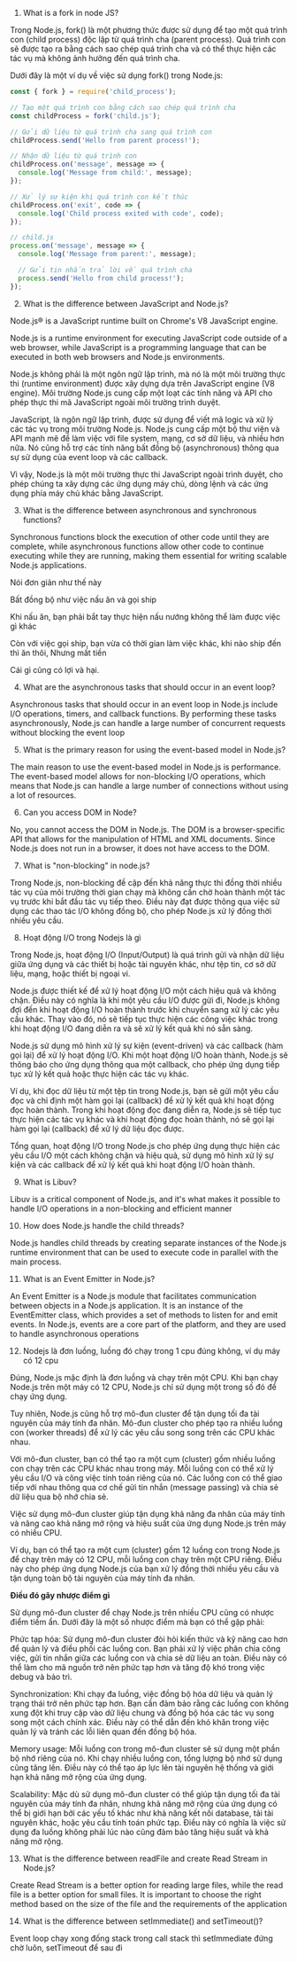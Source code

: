 1. What is a fork in node JS?

Trong Node.js, fork() là một phương thức được sử dụng để tạo một quá trình con (child process) độc lập từ quá trình cha (parent process). Quá trình con sẽ được tạo ra bằng cách sao chép quá trình cha và có thể thực hiện các tác vụ mà không ảnh hưởng đến quá trình cha.

Dưới đây là một ví dụ về việc sử dụng fork() trong Node.js:

```js
const { fork } = require('child_process');

// Tạo một quá trình con bằng cách sao chép quá trình cha
const childProcess = fork('child.js');

// Gửi dữ liệu từ quá trình cha sang quá trình con
childProcess.send('Hello from parent process!');

// Nhận dữ liệu từ quá trình con
childProcess.on('message', message => {
  console.log('Message from child:', message);
});

// Xử lý sự kiện khi quá trình con kết thúc
childProcess.on('exit', code => {
  console.log('Child process exited with code', code);
});

```

```js
// child.js
process.on('message', message => {
  console.log('Message from parent:', message);

  // Gửi tin nhắn trả lời về quá trình cha
  process.send('Hello from child process!');
});
```

2. What is the difference between JavaScript and Node.js?

Node.js® is a JavaScript runtime built on Chrome's V8 JavaScript engine.

Node.js is a runtime environment for executing JavaScript code outside of a web browser, while JavaScript is a programming language that can be executed in both web browsers and Node.js environments.

Node.js không phải là một ngôn ngữ lập trình, mà nó là một môi trường thực thi (runtime environment) được xây dựng dựa trên JavaScript engine (V8 engine). Môi trường Node.js cung cấp một loạt các tính năng và API cho phép thực thi mã JavaScript ngoài môi trường trình duyệt.

JavaScript, là ngôn ngữ lập trình, được sử dụng để viết mã logic và xử lý các tác vụ trong môi trường Node.js. Node.js cung cấp một bộ thư viện và API mạnh mẽ để làm việc với file system, mạng, cơ sở dữ liệu, và nhiều hơn nữa. Nó cũng hỗ trợ các tính năng bất đồng bộ (asynchronous) thông qua sự sử dụng của event loop và các callback.

Vì vậy, Node.js là một môi trường thực thi JavaScript ngoài trình duyệt, cho phép chúng ta xây dựng các ứng dụng máy chủ, dòng lệnh và các ứng dụng phía máy chủ khác bằng JavaScript.

3. What is the difference between asynchronous and synchronous functions?

Synchronous functions block the execution of other code until they are complete, while asynchronous functions allow other code to continue executing while they are running, making them essential for writing scalable Node.js applications.

Nói đơn giản như thế này

Bất đồng bộ như việc nấu ăn và gọi ship

Khi nấu ăn, bạn phải bắt tay thực hiện nấu nướng không thể làm được việc gì khác

Còn với việc gọi ship, bạn vừa có thời gian làm việc khác, khi nào ship đến thì ăn thôi, Nhưng mất tiền

Cái gì cũng có lợi và hại.


4. What are the asynchronous tasks that should occur in an event loop?

Asynchronous tasks that should occur in an event loop in Node.js include I/O operations, timers, and callback functions. By performing these tasks asynchronously, Node.js can handle a large number of concurrent requests without blocking the event loop

5. What is the primary reason for using the event-based model in Node.js?

The main reason to use the event-based model in Node.js is performance. The event-based model allows for non-blocking I/O operations, which means that Node.js can handle a large number of connections without using a lot of resources.

6. Can you access DOM in Node?

No, you cannot access the DOM in Node.js. The DOM is a browser-specific API that allows for the manipulation of HTML and XML documents. Since Node.js does not run in a browser, it does not have access to the DOM.

7. What is "non-blocking" in node.js?

Trong Node.js, non-blocking đề cập đến khả năng thực thi đồng thời nhiều tác vụ của môi trường thời gian chạy mà không cần chờ hoàn thành một tác vụ trước khi bắt đầu tác vụ tiếp theo. Điều này đạt được thông qua việc sử dụng các thao tác I/O không đồng bộ, cho phép Node.js xử lý đồng thời nhiều yêu cầu.

8. Hoạt động I/O trong Nodejs là gì

Trong Node.js, hoạt động I/O (Input/Output) là quá trình gửi và nhận dữ liệu giữa ứng dụng và các thiết bị hoặc tài nguyên khác, như tệp tin, cơ sở dữ liệu, mạng, hoặc thiết bị ngoại vi.

Node.js được thiết kế để xử lý hoạt động I/O một cách hiệu quả và không chặn. Điều này có nghĩa là khi một yêu cầu I/O được gửi đi, Node.js không đợi đến khi hoạt động I/O hoàn thành trước khi chuyển sang xử lý các yêu cầu khác. Thay vào đó, nó sẽ tiếp tục thực hiện các công việc khác trong khi hoạt động I/O đang diễn ra và sẽ xử lý kết quả khi nó sẵn sàng.

Node.js sử dụng mô hình xử lý sự kiện (event-driven) và các callback (hàm gọi lại) để xử lý hoạt động I/O. Khi một hoạt động I/O hoàn thành, Node.js sẽ thông báo cho ứng dụng thông qua một callback, cho phép ứng dụng tiếp tục xử lý kết quả hoặc thực hiện các tác vụ khác.

Ví dụ, khi đọc dữ liệu từ một tệp tin trong Node.js, bạn sẽ gửi một yêu cầu đọc và chỉ định một hàm gọi lại (callback) để xử lý kết quả khi hoạt động đọc hoàn thành. Trong khi hoạt động đọc đang diễn ra, Node.js sẽ tiếp tục thực hiện các tác vụ khác và khi hoạt động đọc hoàn thành, nó sẽ gọi lại hàm gọi lại (callback) để xử lý dữ liệu đọc được.

Tổng quan, hoạt động I/O trong Node.js cho phép ứng dụng thực hiện các yêu cầu I/O một cách không chặn và hiệu quả, sử dụng mô hình xử lý sự kiện và các callback để xử lý kết quả khi hoạt động I/O hoàn thành.

9. What is Libuv?

Libuv is a critical component of Node.js, and it's what makes it possible to handle I/O operations in a non-blocking and efficient manner

10. How does Node.js handle the child threads?

Node.js handles child threads by creating separate instances of the Node.js runtime environment that can be used to execute code in parallel with the main process.

11. What is an Event Emitter in Node.js?

An Event Emitter is a Node.js module that facilitates communication between objects in a Node.js application. It is an instance of the EventEmitter class, which provides a set of methods to listen for and emit events. In Node.js, events are a core part of the platform, and they are used to handle asynchronous operations

12. Nodejs là đơn luồng, luồng đó chạy trong 1 cpu đúng không, ví dụ máy có 12 cpu

Đúng, Node.js mặc định là đơn luồng và chạy trên một CPU. Khi bạn chạy Node.js trên một máy có 12 CPU, Node.js chỉ sử dụng một trong số đó để chạy ứng dụng.

Tuy nhiên, Node.js cũng hỗ trợ mô-đun cluster để tận dụng tối đa tài nguyên của máy tính đa nhân. Mô-đun cluster cho phép tạo ra nhiều luồng con (worker threads) để xử lý các yêu cầu song song trên các CPU khác nhau.

Với mô-đun cluster, bạn có thể tạo ra một cụm (cluster) gồm nhiều luồng con chạy trên các CPU khác nhau trong máy. Mỗi luồng con có thể xử lý yêu cầu I/O và công việc tính toán riêng của nó. Các luồng con có thể giao tiếp với nhau thông qua cơ chế gửi tin nhắn (message passing) và chia sẻ dữ liệu qua bộ nhớ chia sẻ.

Việc sử dụng mô-đun cluster giúp tận dụng khả năng đa nhân của máy tính và nâng cao khả năng mở rộng và hiệu suất của ứng dụng Node.js trên máy có nhiều CPU.

Ví dụ, bạn có thể tạo ra một cụm (cluster) gồm 12 luồng con trong Node.js để chạy trên máy có 12 CPU, mỗi luồng con chạy trên một CPU riêng. Điều này cho phép ứng dụng Node.js của bạn xử lý đồng thời nhiều yêu cầu và tận dụng toàn bộ tài nguyên của máy tính đa nhân.

<b> Điều đó gây nhược điểm gì </b>

Sử dụng mô-đun cluster để chạy Node.js trên nhiều CPU cũng có nhược điểm tiềm ẩn. Dưới đây là một số nhược điểm mà bạn có thể gặp phải:

Phức tạp hóa: Sử dụng mô-đun cluster đòi hỏi kiến thức và kỹ năng cao hơn để quản lý và điều phối các luồng con. Bạn phải xử lý việc phân chia công việc, gửi tin nhắn giữa các luồng con và chia sẻ dữ liệu an toàn. Điều này có thể làm cho mã nguồn trở nên phức tạp hơn và tăng độ khó trong việc debug và bảo trì.

Synchronization: Khi chạy đa luồng, việc đồng bộ hóa dữ liệu và quản lý trạng thái trở nên phức tạp hơn. Bạn cần đảm bảo rằng các luồng con không xung đột khi truy cập vào dữ liệu chung và đồng bộ hóa các tác vụ song song một cách chính xác. Điều này có thể dẫn đến khó khăn trong việc quản lý và tránh các lỗi liên quan đến đồng bộ hóa.

Memory usage: Mỗi luồng con trong mô-đun cluster sẽ sử dụng một phần bộ nhớ riêng của nó. Khi chạy nhiều luồng con, tổng lượng bộ nhớ sử dụng cũng tăng lên. Điều này có thể tạo áp lực lên tài nguyên hệ thống và giới hạn khả năng mở rộng của ứng dụng.

Scalability: Mặc dù sử dụng mô-đun cluster có thể giúp tận dụng tối đa tài nguyên của máy tính đa nhân, nhưng khả năng mở rộng của ứng dụng có thể bị giới hạn bởi các yếu tố khác như khả năng kết nối database, tải tài nguyên khác, hoặc yêu cầu tính toán phức tạp. Điều này có nghĩa là việc sử dụng đa luồng không phải lúc nào cũng đảm bảo tăng hiệu suất và khả năng mở rộng.

13. What is the difference between readFile and create Read Stream in Node.js?

Create Read Stream is a better option for reading large files, while the read file is a better option for small files. It is important to choose the right method based on the size of the file and the requirements of the application

14. What is the difference between setImmediate() and setTimeout()?

Event loop chạy xong đống stack trong call stack thì setImmediate đứng chờ luôn, setTimeout để sau đi

